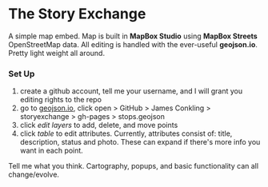 # The Story Exchange

A simple map embed.  Map is built in **MapBox Studio** using **MapBox Streets** OpenStreetMap data.  All editing is handled with the ever-useful **geojson.io**.  Pretty light weight all around.

### Set Up

1. create a github account, tell me your username, and I will grant you editing rights to the repo
2. go to [geojson.io](geojson.io), click open > GitHub > James Conkling > storyexchange > gh-pages > stops.geojson
3. click *edit layers* to add, delete, and move points
4. click *table* to edit attributes.  Currently, attributes consist of: title, description, status and photo.  These can expand if there's more info you want in each point.

Tell me what you think.  Cartography, popups, and basic functionality can all change/evolve.
